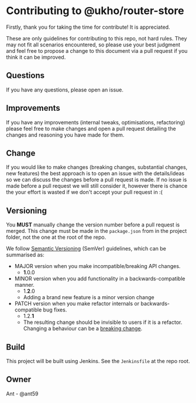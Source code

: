 # Contributing to @ukho/router-store

Firstly, thank you for taking the time for contribute! It is appreciated.

These are only guidelines for contributing to this repo, not hard rules. They may not fit all scenarios encountered, so please use your best judgment and feel free to propose a change to this document via a pull request if you think it can be improved.

## Questions

If you have any questions, please open an issue.

## Improvements

If you have any improvements (internal tweaks, optimisations, refactoring) please feel free to make changes and open a pull request detailing the changes and reasoning you have made for them.

## Change

If you would like to make changes (breaking changes, substantial changes, new features) the best approach is to open an issue with the details/ideas so we can discuss the changes before a pull request is made. If no issue is made before a pull request we will still consider it, however there is chance the your effort is wasted if we don't accept your pull request in :(

## Versioning

You **MUST** manually change the version number before a pull request is merged. This change must be made in the `package.json` from in the project folder, not the one at the root of the repo.

We follow [Semantic Versioning](https://semver.org/) (SemVer) guidelines, which can be summarised as:

- MAJOR version when you make incompatible/breaking API changes.
  - **1**.0.0
- MINOR version when you add functionality in a backwards-compatible manner.
  - 1.**2**.0
  - Adding a brand new feature is a minor version change
- PATCH version when you make refactor internals or backwards-compatible bug fixes.
  - 1.2.**1**
  - The resulting change should be invisible to users if it is a refactor. Changing a behaviour can be a [breaking change](http://technosophos.com/2018/07/04/be-nice-and-write-stable-code.html).

## Build

This project will be built using Jenkins. See the `Jenkinsfile` at the repo root.

## Owner

Ant - @ant59
